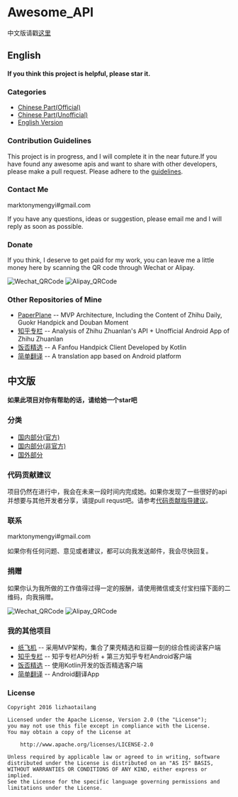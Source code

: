 # Awesome_API

中文版请戳[这里](#中文版)

## English
#### If you think this project is helpful, please star it.

### Categories
+ [Chinese Part(Official)](https://github.com/marktony/Awesome_API/blob/master/Chinese_Official.md)
+ [Chinese Part(Unofficial)](https://github.com/marktony/Awesome_API/blob/master/Chinese_Unofficial.md)
+ [English Version](https://github.com/marktony/Awesome_API/blob/master/Global_Version.md)

### Contribution Guidelines
This project is in progress, and I will complete it in the near future.If you have found any awesome apis and want to share with other developers, please make a pull request. Please adhere to the [guidelines](https://github.com/marktony/Awesome_API/blob/master/Contribution_Guidelines.md).

### Contact Me
marktonymengyi#gmail.com

If you have any questions, ideas or suggestion, please email me and I will reply as soon as possible.

### Donate
If you think, I deserve to get paid for my work, you can leave me a little money here by scanning the QR code through Wechat or Alipay.

![Wechat_QRCode](https://github.com/marktony/Awesome_API/blob/master/we_chat_qr_code.png)
![Alipay_QRCode](https://github.com/marktony/Awesome_API/blob/master/alipay_qr_code.png)

### Other Repositories of Mine
+ [PaperPlane](https://github.com/marktony/PaperPlane) -- MVP Architecture, Including the Content of Zhihu Daily, Guokr Handpick and Douban Moment
+ [知乎专栏](https://github.com/marktony/zhuanlan) -- Analysis of Zhihu Zhuanlan's API + Unofficial Android App of Zhihu Zhuanlan
+ [饭否精选](https://github.com/marktony/FanfouHandpick) -- A Fanfou Handpick Client Developed by Kotlin
+ [简单翻译](https://github.com/marktony/Translator) --  A translation app based on Android platform


## 中文版
#### 如果此项目对你有帮助的话，请给她一个star吧

### 分类
+ [国内部分(官方)](https://github.com/marktony/Awesome_API/blob/master/Internal_Official.md)
+ [国内部分(非官方)](https://github.com/marktony/Awesome_API/blob/master/Internal_Unofficial.md)
+ [国外部分](https://github.com/marktony/Awesome_API/blob/master/Foreign_Version.md)

### 代码贡献建议
项目仍然在进行中，我会在未来一段时间内完成她。如果你发现了一些很好的api并想要与其他开发者分享，请提pull requst吧。请参考[代码贡献指导建议](https://github.com/marktony/Awesome_API/blob/master/Contribution_Guidelines.md)。

### 联系
marktonymengyi#gmail.com

如果你有任何问题、意见或者建议，都可以向我发送邮件，我会尽快回复。

### 捐赠
如果你认为我所做的工作值得过得一定的报酬，请使用微信或支付宝扫描下面的二维码，向我捐赠。

![Wechat_QRCode](https://github.com/marktony/Awesome_API/blob/master/we_chat_qr_code.png)
![Alipay_QRCode](https://github.com/marktony/Awesome_API/blob/master/alipay_qr_code.png)

### 我的其他项目
+ [纸飞机](https://github.com/marktony/PaperPlane) -- 采用MVP架构，集合了果壳精选和豆瓣一刻的综合性阅读客户端
+ [知乎专栏](https://github.com/marktony/zhuanlan) -- 知乎专栏API分析 + 第三方知乎专栏Android客户端
+ [饭否精选](https://github.com/marktony/FanfouHandpick) -- 使用Kotlin开发的饭否精选客户端
+ [简单翻译](https://github.com/marktony/Translator) -- Android翻译App

### License
```
Copyright 2016 lizhaotailang

Licensed under the Apache License, Version 2.0 (the "License");
you may not use this file except in compliance with the License.
You may obtain a copy of the License at

    http://www.apache.org/licenses/LICENSE-2.0

Unless required by applicable law or agreed to in writing, software
distributed under the License is distributed on an "AS IS" BASIS,
WITHOUT WARRANTIES OR CONDITIONS OF ANY KIND, either express or implied.
See the License for the specific language governing permissions and
limitations under the License.
```
